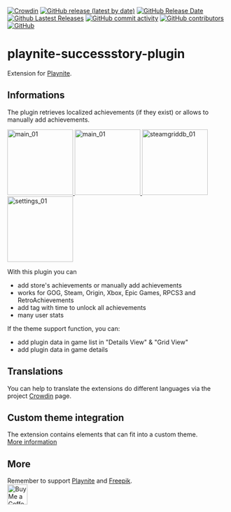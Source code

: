 [![Crowdin](https://badges.crowdin.net/playnite-extensions/localized.svg)](https://crowdin.com/project/playnite-extensions)
[![GitHub release (latest by date)](https://img.shields.io/github/v/release/Lacro59/playnite-successstory-plugin?cacheSeconds=5000&logo=github)](https://github.com/Lacro59/playnite-successstory-plugin/releases/latest)
[![GitHub Release Date](https://img.shields.io/github/release-date/Lacro59/playnite-successstory-plugin?cacheSeconds=5000)](https://github.com/Lacro59/playnite-successstory-plugin/releases/latest)
[![Github Lastest Releases](https://img.shields.io/github/downloads/Lacro59/playnite-successstory-plugin/latest/total.svg)]()
[![GitHub commit activity](https://img.shields.io/github/commit-activity/m/Lacro59/playnite-successstory-plugin)](https://github.com/Lacro59/playnite-successstory-plugin/graphs/commit-activity)
[![GitHub contributors](https://img.shields.io/github/contributors/Lacro59/playnite-successstory-plugin?cacheSeconds=5000)](https://github.com/Lacro59/playnite-successstory-plugin/graphs/contributors)
[![GitHub](https://img.shields.io/github/license/Lacro59/playnite-successstory-plugin?cacheSeconds=50000)](https://github.com/Lacro59/playnite-successstory-plugin/blob/master/LICENSE)

# playnite-successstory-plugin
Extension for [Playnite](https://playnite.link).  

## Informations
The plugin retrieves localized achievements (if they exist) or allows to manually add achievements.

<a href="https://github.com/Lacro59/playnite-successstory-plugin/blob/master/forum/main_01.jpg?raw=true">
  <picture>
    <img alt="main_01" src="https://github.com/Lacro59/playnite-successstory-plugin/blob/master/forum/main_01.jpg?raw=true" height="150px">
  </picture>
</a>
<a href="https://github.com/Lacro59/playnite-successstory-plugin/blob/master/forum/main_02.jpg?raw=true">
  <picture>
    <img alt="main_01" src="https://github.com/Lacro59/playnite-successstory-plugin/blob/master/forum/main_02.jpg?raw=true" height="150px">
  </picture>
</a>
<a href="https://github.com/Lacro59/playnite-successstory-plugin/blob/master/forum/control_01.jpg?raw=true">
  <picture>
    <img alt="steamgriddb_01" src="https://github.com/Lacro59/playnite-successstory-plugin/blob/master/forum/control_01.jpg?raw=true" height="150px">
  </picture>
</a>
<a href="https://github.com/Lacro59/playnite-successstory-plugin/blob/master/forum/settings_01.jpg?raw=true">
  <picture>
    <img alt="settings_01" src="https://github.com/Lacro59/playnite-successstory-plugin/blob/master/forum/settings_01.jpg?raw=true" height="150px">
  </picture>
</a>

With this plugin you can
* add store's achievements or manually add achievements
* works for GOG, Steam, Origin, Xbox, Epic Games, RPCS3 and RetroAchievements
* add tag with time to unlock all achievements
* many user stats 
  
If the theme support function, you can:
* add plugin data in game list in "Details View" & "Grid View"
* add plugin data in game details

## Translations
You can help to translate the extensions do different languages via the project [Crowdin](https://crowdin.com/project/playnite-extensions) page.

## Custom theme integration
The extension contains elements that can fit into a custom theme.  
[More information](https://github.com/Lacro59/playnite-successstory-plugin/wiki/Addition-in-a-custom-theme)

## More
Remember to support [Playnite](https://www.patreon.com/playnite) and [Freepik](https://www.flaticon.com/authors/freepik).  
<a href='https://ko-fi.com/lacro59'><img height='35' style='border:0px;height:46px;' src='https://az743702.vo.msecnd.net/cdn/kofi3.png?v=0' border='0' alt='Buy Me a Coffee at ko-fi.com' /></a>
